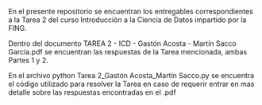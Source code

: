 En el presente repositorio se encuentran los entregables correspondientes a la Tarea 2 del curso Introducción a la Ciencia de Datos impartido por la FING.

Dentro del documento TAREA 2 - ICD - Gastón Acosta - Martín Sacco García.pdf se encuentran las respuestas de la Tarea mencionada, ambas Partes 1 y 2.

En el archivo python Tarea 2_Gastón Acosta_Martín Sacco.py se encuentra el código utilizado para resolver la Tarea en caso de requerir entrar en mas detalle sobre las respuestas encontradas en el .pdf